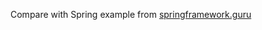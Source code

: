 Compare with Spring example from [springframework.guru](https://springframework.guru/dependency-injection-example-using-spring/)